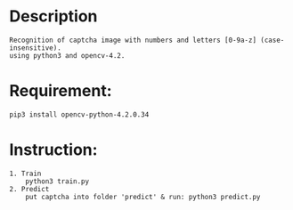 # Description
    Recognition of captcha image with numbers and letters [0-9a-z] (case-insensitive).
    using python3 and opencv-4.2.

# Requirement:
    pip3 install opencv-python-4.2.0.34

# Instruction:
    1. Train
        python3 train.py
    2. Predict
        put captcha into folder 'predict' & run: python3 predict.py
